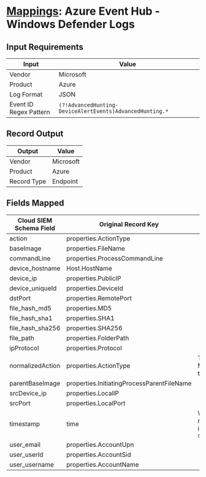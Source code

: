 # [Mappings](README.md): Azure Event Hub - Windows Defender Logs

## Input Requirements

|Input|Value|
|-----|-----|
|Vendor|Microsoft|
|Product|Azure|
|Log Format|JSON|
|Event ID Regex Pattern|`(?!AdvancedHunting-DeviceAlertEvents)AdvancedHunting.*`|

## Record Output

|Output|Value|
|------|-----|
|Vendor|Microsoft|
|Product|Azure|
|Record Type|Endpoint|

## Fields Mapped

|Cloud SIEM Schema Field|Original Record Key|Notes|
|-----------------------|-------------------|-----|
|action|properties.ActionType||
|baseImage|properties.FileName||
|commandLine|properties.ProcessCommandLine||
|device_hostname|Host.HostName||
|device_ip|properties.PublicIP||
|device_uniqueId|properties.DeviceId||
|dstPort|properties.RemotePort||
|file_hash_md5|properties.MD5||
|file_hash_sha1|properties.SHA1||
|file_hash_sha256|properties.SHA256||
|file_path|properties.FolderPath||
|ipProtocol|properties.Protocol||
|normalizedAction|properties.ActionType|This is a lookup field. More info to come in the catalog later...|
|parentBaseImage|properties.InitiatingProcessParentFileName||
|srcDevice_ip|properties.LocalIP||
|srcPort|properties.LocalPort||
|timestamp|time|We expect the orginal record value of `time` is in the format `yyyy-MM-dd'T'HH:mm:ss.SSSSSSSZ`|
|user_email|properties.AccountUpn||
|user_userId|properties.AccountSid||
|user_username|properties.AccountName||

